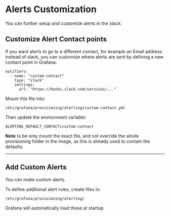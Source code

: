 # Alerts Customization

You can further setup and customize alerts in the stack.

## Customize Alert Contact points
If you want alerts to go to a different contact, for example an Email address instead of slack, you can customize where alerts are sent by defining a new contact point in Grafana:

```
notifiers:
  - name: "custom-contact"
    type: "slack"
    settings:
      url: "https://hooks.slack.com/services/..."
```

Mount this file into:

```
/etc/grafana/provisioning/alerting/custom-contact.yml
```

Then update the environment variable:

```
ALERTING_DEFAULT_CONTACT=custom-contact
```

**Note** to be only mount the exact file, and not override the whole provisioning folder in the image, as this is already used to contain the defaults. 

---

## Add Custom Alerts
You can make custom alerts.

To define additional alert rules, create files in:

```
/etc/grafana/provisioning/alerting/
```

Grafana will automatically load these at startup.

